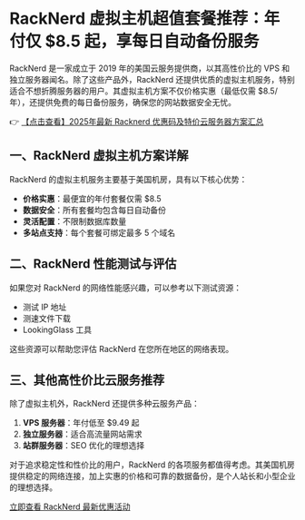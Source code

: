 # RackNerd 虚拟主机超值套餐推荐：年付仅 $8.5 起，享每日自动备份服务

RackNerd 是一家成立于 2019 年的美国云服务提供商，以其高性价比的 VPS 和独立服务器闻名。除了这些产品外，RackNerd 还提供优质的虚拟主机服务，特别适合不想折腾服务器的用户。其虚拟主机方案不仅价格实惠（最低仅需 $8.5/年），还提供免费的每日备份服务，确保您的网站数据安全无忧。

👉 [【点击查看】2025年最新 Racknerd 优惠码及特价云服务器方案汇总](https://bit.ly/Rack_Nerd)

## 一、RackNerd 虚拟主机方案详解

RackNerd 的虚拟主机服务主要基于美国机房，具有以下核心优势：

- **价格实惠**：最便宜的年付套餐仅需 $8.5
- **数据安全**：所有套餐均包含每日自动备份
- **灵活配置**：不限制数据库数量
- **多站点支持**：每个套餐可绑定最多 5 个域名

## 二、RackNerd 性能测试与评估

如果您对 RackNerd 的网络性能感兴趣，可以参考以下测试资源：

- 测试 IP 地址
- 测速文件下载
- LookingGlass 工具

这些资源可以帮助您评估 RackNerd 在您所在地区的网络表现。

## 三、其他高性价比云服务推荐

除了虚拟主机外，RackNerd 还提供多种云服务产品：

1. **VPS 服务器**：年付低至 $9.49 起
2. **独立服务器**：适合高流量网站需求
3. **站群服务器**：SEO 优化的理想选择

对于追求稳定性和性价比的用户，RackNerd 的各项服务都值得考虑。其美国机房提供稳定的网络连接，加上实惠的价格和可靠的数据备份，是个人站长和小型企业的理想选择。

[立即查看 RackNerd 最新优惠活动](https://bit.ly/Rack_Nerd)
